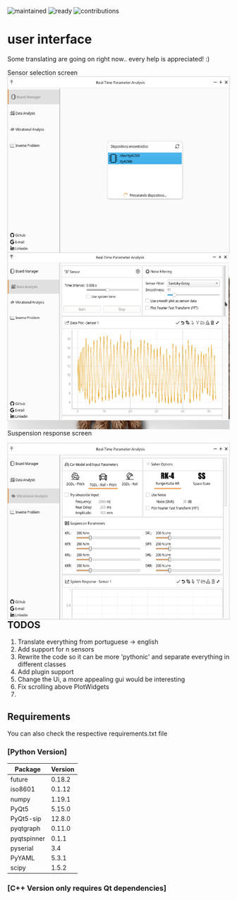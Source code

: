 ![maintained](https://img.shields.io/maintenance/yes/2020?label=Maintained?&style=flat-square)
![ready](https://img.shields.io/maintenance/no/2020?label=Ready%20to%20be%20Released?&style=flat-square)
![contributions](https://img.shields.io/badge/Contribution-Welcome-brightgreen&?style=flat-square)
# user interface
Some translating are going on right now.. every help is appreciated! :)
<div>
Sensor selection screen

<img src="https://raw.githubusercontent.com/dferrazc/IPRJ/master/TCC/TCC_Vib_Analysis/Vib_Screen_1.png" align="left" height="400px">

<img src="https://github.com/dferrazc/IPRJ/blob/master/TCC/TCC_Vib_Analysis/RTPA.gif" align="left" height="400px">

Suspension response screen

<img src="https://raw.githubusercontent.com/dferrazc/IPRJ/master/TCC/TCC_Vib_Analysis/Vib_Screen_2.png" align="left" height="400px">

</div>

## TODOS
1. Translate everything from portuguese -> english
2. Add support for n sensors
3. Rewrite the code so it can be more 'pythonic' and separate everything in different classes
4. Add plugin support
5. Change the Ui, a more appealing gui would be interesting
6. Fix scrolling above PlotWidgets
7. 

## Requirements

You can also check the respective requirements.txt file
### [Python Version]
|   Package | Version|
|-----------|--------|
|future     | 0.18.2 |
|iso8601    | 0.1.12 |
|numpy      | 1.19.1 |
|PyQt5      | 5.15.0 |
|PyQt5-sip  | 12.8.0 |
|pyqtgraph  | 0.11.0 |
|pyqtspinner| 0.1.1  |
|pyserial   | 3.4    |
|PyYAML     | 5.3.1  |
|scipy      | 1.5.2  |


### [C++ Version only requires Qt dependencies]

